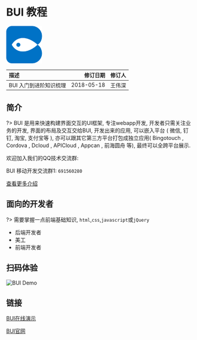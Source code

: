 
# BUI 教程

<img src="static/images/applogo.png" height="100px" alt="">

| **描述**             | **修订日期**    | **修订人**    |
|:--------------------|---------------:|---------------:|
| BUI 入门到进阶知识梳理  |2018-05-18      | 王伟深      |

## 简介

?> BUI 是用来快速构建界面交互的UI框架, 专注webapp开发, 开发者只需关注业务的开发, 界面的布局及交互交给BUI, 开发出来的应用, 可以嵌入平台 ( 微信, 钉钉, 淘宝, 支付宝等 ), 亦可以跟其它第三方平台打包成独立应用( Bingotouch , Cordova , Dcloud , APICloud , Appcan , 前海圆舟 等), 最终可以全跨平台展示.

欢迎加入我们的QQ技术交流群: 

BUI 移动开发交流群1: `691560280`

[查看更多介绍](chapter1/about)

## 面向的开发者

?> 需要掌握一点前端基础知识, `html`,`css`,`javascript`或`jQuery` 

- 后端开发者
- 美工
- 前端开发者

## 扫码体验
![BUI Demo](http://www.easybui.com/static/images/qrcode.png)


## 链接

[BUI在线演示](http://www.easybui.com/demo/)

[BUI官网](http://www.easybui.com)

